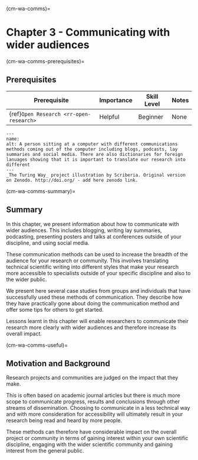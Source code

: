 (cm-wa-comms)=

# Chapter 3 - Communicating with wider audiences

(cm-wa-comms-prerequisites)=
## Prerequisites


| Prerequisite | Importance | Skill Level | Notes |
| -------------|----------|------|----|
| {ref}`Open Research <rr-open-research>` | Helpful | Beginner | None |


```{figure} ../figures/ADDHEREPATHWAY.jpg
---
name: 
alt: A person sitting at a computer with different communications methods coming out of the computer including blogs, podcasts, lay summaries and social media. There are also dictionaries for foreign lanuages showing that it is important to translate our research into different
---
_The Turing Way_ project illustration by Scriberia. Original version on Zenodo. http://doi.org/ - add here zenodo link. 
```

(cm-wa-comms-summary)=
## Summary
In this chapter, we present information about how to communicate with wider audiences. 
This includes blogging, writing lay summaries, podcasting, presenting posters and talks at conferences outside of your discipline, and using social media. 

These communication methods can be used to increase the breadth of the audience for your research or community. 
This involves translating technical scientific writing into different styles that make your research more accessible to specialists outside of your specific discipline and also to the wider public.

We present here several case studies from groups and individuals that have successfully used these methods of communication. 
They describe how they have practically gone about doing the communication method and offer some tips for others to get started.

Lessons learnt in this chapter will enable researchers to communicate their research more clearly with wider audiences and therefore increase its overall impact.

(cm-wa-comms-useful)=
## Motivation and Background
Research projects and communities are judged on the impact that they make. 

This is often based on academic journal articles but there is much more scope to communicate progress, results and conclusions through other streams of dissemination. 
Choosing to communicate in a less technical way and with more consideration for accessibility will ultimately result in your research being read and heard by more people.

These methods can therefore have considerable impact on the overall project or community in terms of gaining interest within your own scientific discipline, engaging with the wider scientific community and gaining interest from the general public.
